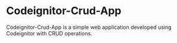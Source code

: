 ﻿# Codeignitor-Crud-App


Codeignitor-Crud-App is a simple web application developed using Codeignitor with CRUD operations.
